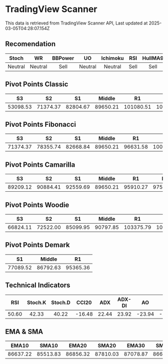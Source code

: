 # TradingView Scanner
This data is retrieved from TradingView Scanner API, Last updated at 2025-03-05T04:28:07.154Z

## Recomendation
| Stoch | WR | BBPower | UO | Ichimoku | RSI | HullMA9 |
| :---: | :---: | :---: | :---: | :---: | :---: | :---: |
| Neutral | Neutral | Sell | Neutral | Neutral | Sell | Sell |

## Pivot Points Classic
| S3 | S2 | S1 | Middle | R1 | R2 | R3 |
| :---: | :---: | :---: | :---: | :---: | :---: | :---: |
| 53098.53 | 71374.37 | 82804.67 | 89650.21 | 101080.51 | 107926.05 | 126201.89 |

## Pivot Points Fibonacci
| S3 | S2 | S1 | Middle | R1 | R2 | R3 |
| :---: | :---: | :---: | :---: | :---: | :---: | :---: |
| 71374.37 | 78355.74 | 82668.84 | 89650.21 | 96631.58 | 100944.68 | 107926.05 |

## Pivot Points Camarilla
| S3 | S2 | S1 | Middle | R1 | R2 | R3 |
| :---: | :---: | :---: | :---: | :---: | :---: | :---: |
| 89209.12 | 90884.41 | 92559.69 | 89650.21 | 95910.27 | 97585.55 | 99260.84 |

## Pivot Points Woodie
| S3 | S2 | S1 | Middle | R1 | R2 | R3 |
| :---: | :---: | :---: | :---: | :---: | :---: | :---: |
| 66824.11 | 72522.00 | 85099.95 | 90797.85 | 103375.79 | 109073.69 | 121651.63 |

## Pivot Points Demark
| S1 | Middle | R1 |
| :---: | :---: | :---: |
| 77089.52 | 86792.63 | 95365.36 |

## Technical Indicators
| RSI | Stoch.K | Stoch.D | CCI20 | ADX | ADX-DI | AO | Mom | MACD | MACD | W.R | HullMA9 |
| :---: | :---: | :---: | :---: | :---: | :---: | :---: | :---: | :---: | :---: | :---: | :---: |
| 50.60 | 42.33 | 40.22 | -16.48 | 22.44 | 23.92 | -23.94 | -2825.68 | -268.16 | -184.21 | -55.71 | 88012.59 |

## EMA & SMA
| EMA10 | SMA10 | EMA20 | SMA20 | EMA30 | SMA30 | EMA50 | SMA50 | EMA100 | SMA100 | EMA200 | SMA200 |
| :---: | :---: | :---: | :---: | :---: | :---: | :---: | :---: | :---: | :---: | :---: | :---: |
| 86637.22 | 85513.83 | 86856.32 | 87810.03 | 87078.87 | 86669.70 | 87945.76 | 86543.25 | 90350.82 | 91360.51 | 93343.47 | 94682.47 |